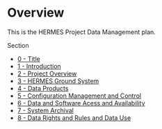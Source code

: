 # Overview
This is the HERMES Project Data Management plan.

Section
* [0 - Title](0-Title.md)
* [1 - Introduction](1-Introduction.md)
* [2 - Project Overview](2-Project%20Overview.md)
* [3 - HERMES Ground System](3-HERMES%20Ground%20System.md)
* [4 - Data Products](4-Data%20Products.md)
* [5 - Configuration Management and Control](5-Configuration%20Management%20and%20Control.md)
* [6 - Data and Software Acess and Availability](6-Data%20and%20Software%20Access%20and%20Availability.md)
* [7 - System Archival](7-System%20Archival.md)
* [8 - Data Rights and Rules and Data Use](8-Data%20Rights%20and%20Rules%20and%20Data%20Use.md)
